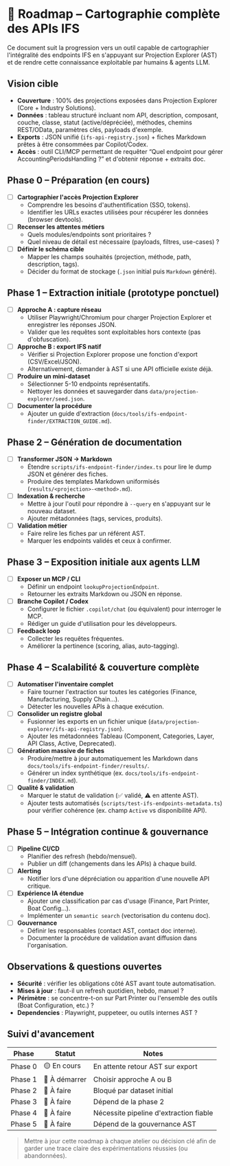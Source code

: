 # 🚀 Roadmap – Cartographie complète des APIs IFS

Ce document suit la progression vers un outil capable de cartographier l'intégralité des endpoints IFS en s'appuyant sur Projection Explorer (AST) et de rendre cette connaissance exploitable par humains & agents LLM.

## Vision cible

- **Couverture** : 100% des projections exposées dans Projection Explorer (Core + Industry Solutions).
- **Données** : tableau structuré incluant nom API, description, composant, couche, classe, statut (active/dépréciée), méthodes, chemins REST/OData, paramètres clés, payloads d'exemple.
- **Exports** : JSON unifié (`ifs-api-registry.json`) + fiches Markdown prêtes à être consommées par Copilot/Codex.
- **Accès** : outil CLI/MCP permettant de requêter “Quel endpoint pour gérer AccountingPeriodsHandling ?” et d'obtenir réponse + extraits doc.

## Phase 0 – Préparation (en cours)

- [ ] **Cartographier l'accès Projection Explorer**
  - Comprendre les besoins d'authentification (SSO, tokens).
  - Identifier les URLs exactes utilisées pour récupérer les données (browser devtools).
- [ ] **Recenser les attentes métiers**
  - Quels modules/endpoints sont prioritaires ?
  - Quel niveau de détail est nécessaire (payloads, filtres, use-cases) ?
- [ ] **Définir le schéma cible**
  - Mapper les champs souhaités (projection, méthode, path, description, tags).
  - Décider du format de stockage (`.json` initial puis `Markdown` généré).

## Phase 1 – Extraction initiale (prototype ponctuel)

- [ ] **Approche A : capture réseau**
  - Utiliser Playwright/Chromium pour charger Projection Explorer et enregistrer les réponses JSON.
  - Valider que les requêtes sont exploitables hors contexte (pas d'obfuscation).
- [ ] **Approche B : export IFS natif**
  - Vérifier si Projection Explorer propose une fonction d'export (CSV/Excel/JSON).
  - Alternativement, demander à AST si une API officielle existe déjà.
- [ ] **Produire un mini-dataset**
  - Sélectionner 5-10 endpoints représentatifs.
  - Nettoyer les données et sauvegarder dans `data/projection-explorer/seed.json`.
- [ ] **Documenter la procédure**
  - Ajouter un guide d'extraction (`docs/tools/ifs-endpoint-finder/EXTRACTION_GUIDE.md`).

## Phase 2 – Génération de documentation

- [ ] **Transformer JSON → Markdown**
  - Étendre `scripts/ifs-endpoint-finder/index.ts` pour lire le dump JSON et générer des fiches.
  - Produire des templates Markdown uniformisés (`results/<projection>-<method>.md`).
- [ ] **Indexation & recherche**
  - Mettre à jour l'outil pour répondre à `--query` en s'appuyant sur le nouveau dataset.
  - Ajouter métadonnées (tags, services, produits).
- [ ] **Validation métier**
  - Faire relire les fiches par un référent AST.
  - Marquer les endpoints validés et ceux à confirmer.

## Phase 3 – Exposition initiale aux agents LLM

- [ ] **Exposer un MCP / CLI**
  - Définir un endpoint `lookupProjectionEndpoint`.
  - Retourner les extraits Markdown ou JSON en réponse.
- [ ] **Branche Copilot / Codex**
  - Configurer le fichier `.copilot/chat` (ou équivalent) pour interroger le MCP.
  - Rédiger un guide d'utilisation pour les développeurs.
- [ ] **Feedback loop**
  - Collecter les requêtes fréquentes.
  - Améliorer la pertinence (scoring, alias, auto-tagging).

## Phase 4 – Scalabilité & couverture complète

- [ ] **Automatiser l'inventaire complet**
  - Faire tourner l'extraction sur toutes les catégories (Finance, Manufacturing, Supply Chain...).
  - Détecter les nouvelles APIs à chaque exécution.
- [ ] **Consolider un registre global**
  - Fusionner les exports en un fichier unique (`data/projection-explorer/ifs-api-registry.json`).
  - Ajouter les métadonnées Tableau (Component, Categories, Layer, API Class, Active, Deprecated).
- [ ] **Génération massive de fiches**
  - Produire/mettre à jour automatiquement les Markdown dans `docs/tools/ifs-endpoint-finder/results/`.
  - Générer un index synthétique (ex. `docs/tools/ifs-endpoint-finder/INDEX.md`).
- [ ] **Qualité & validation**
  - Marquer le statut de validation (✅ validé, ⚠️ en attente AST).
  - Ajouter tests automatisés (`scripts/test-ifs-endpoints-metadata.ts`) pour vérifier cohérence (ex. champ `Active` vs disponibilité API).

## Phase 5 – Intégration continue & gouvernance

- [ ] **Pipeline CI/CD**
  - Planifier des refresh (hebdo/mensuel).
  - Publier un diff (changements dans les APIs) à chaque build.
- [ ] **Alerting**
  - Notifier lors d'une dépréciation ou apparition d'une nouvelle API critique.
- [ ] **Expérience IA étendue**
  - Ajouter une classification par cas d'usage (Finance, Part Printer, Boat Config...).
  - Implémenter un `semantic search` (vectorisation du contenu doc).
- [ ] **Gouvernance**
  - Définir les responsables (contact AST, contact doc interne).
  - Documenter la procédure de validation avant diffusion dans l'organisation.

## Observations & questions ouvertes

- **Sécurité** : vérifier les obligations côté AST avant toute automatisation.
- **Mises à jour** : faut-il un refresh quotidien, hebdo, manuel ?
- **Périmètre** : se concentre-t-on sur Part Printer ou l'ensemble des outils (Boat Configuration, etc.) ?
- **Dependencies** : Playwright, puppeteer, ou outils internes AST ?

## Suivi d'avancement

| Phase | Statut | Notes |
|-------|--------|-------|
| Phase 0 | 🟡 En cours | En attente retour AST sur export |
| Phase 1 | 🔴 À démarrer | Choisir approche A ou B |
| Phase 2 | 🔴 À faire | Bloqué par dataset initial |
| Phase 3 | 🔴 À faire | Dépend de la phase 2 |
| Phase 4 | 🔴 À faire | Nécessite pipeline d'extraction fiable |
| Phase 5 | 🔴 À faire | Dépend de la gouvernance AST |

> Mettre à jour cette roadmap à chaque atelier ou décision clé afin de garder une trace claire des expérimentations réussies (ou abandonnées).
